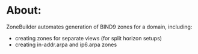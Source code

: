 # About:

ZoneBuilder automates generation of BIND9 zones for a domain, including:

- creating zones for separate views (for split horizon setups)
- creating in-addr.arpa and ip6.arpa zones


